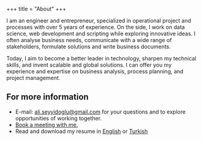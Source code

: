 +++
title = "About"
+++

I am an engineer and entrepreneur, specialized in operational project and processes with over 5 years of experience. On the side, I work on data science, web development and scripting while exploring innovative ideas. I often analyse business needs, communicate with a wide range of stakeholders, formulate solutions and write business documents.

Today, I aim to become a better leader in technology, sharpen my technical skills, and invent scalable and global solutions. I can offer you my experience and expertise on business analysis, process planning, and project management. 

## For more information 
- E-mail: ali.seyyidoglu@gmail.com for your questions and to explore opportunities of working together.  
- [Book a meeting with me.](https://calendly.com/ali-seyyidoglu/30min)
- Read and download my resume in [English](/resume-en/) or [Turkish](/resume-tr/)   
